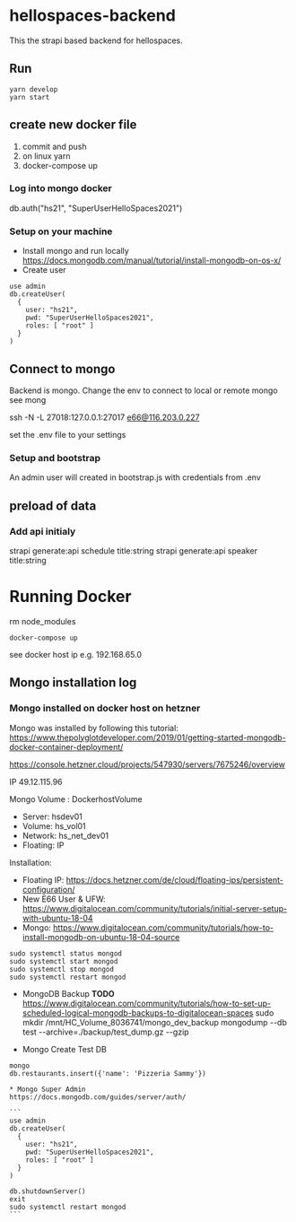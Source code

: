 # hellospaces-backend

This the strapi based backend for hellospaces.



## Run
```
yarn develop
yarn start
```


## create new docker file
1. commit and push
2. on linux yarn
3. docker-compose up 

### Log into mongo docker

db.auth("hs21", "SuperUserHelloSpaces2021")





### Setup on your machine

* Install mongo and run locally https://docs.mongodb.com/manual/tutorial/install-mongodb-on-os-x/
* Create user
```
use admin
db.createUser(
  {
    user: "hs21",
    pwd: "SuperUserHelloSpaces2021",
    roles: [ "root" ]
  }
)
```

## Connect to mongo
Backend is mongo. Change the env to connect to local or remote mongo see mong

ssh -N -L 27018:127.0.0.1:27017 e66@116.203.0.227

set the .env file to your settings


### Setup and bootstrap

An admin user will created in bootstrap.js with credentials from .env

## preload of data



### Add api initialy
strapi generate:api schedule title:string
strapi generate:api speaker title:string



# Running Docker

rm node_modules
```
docker-compose up
```

see docker host ip e.g. 192.168.65.0


## Mongo installation log

### Mongo installed on docker host on hetzner

Mongo was installed by following this tutorial: https://www.thepolyglotdeveloper.com/2019/01/getting-started-mongodb-docker-container-deployment/

https://console.hetzner.cloud/projects/547930/servers/7675246/overview

IP 49.12.115.96

Mongo Volume : DockerhostVolume


* Server: hsdev01
* Volume: hs_vol01
* Network: hs_net_dev01
* Floating: IP

Installation:
* Floating IP: https://docs.hetzner.com/de/cloud/floating-ips/persistent-configuration/
* New E66 User & UFW: https://www.digitalocean.com/community/tutorials/initial-server-setup-with-ubuntu-18-04 
* Mongo: https://www.digitalocean.com/community/tutorials/how-to-install-mongodb-on-ubuntu-18-04-source

```
sudo systemctl status mongod
sudo systemctl start mongod
sudo systemctl stop mongod
sudo systemctl restart mongod
```
* MongoDB Backup
__TODO__ https://www.digitalocean.com/community/tutorials/how-to-set-up-scheduled-logical-mongodb-backups-to-digitalocean-spaces
sudo mkdir /mnt/HC_Volume_8036741/mongo_dev_backup
mongodump --db test --archive=./backup/test_dump.gz --gzip

* Mongo Create Test DB
````
mongo 
db.restaurants.insert({'name': 'Pizzeria Sammy'})

* Mongo Super Admin
https://docs.mongodb.com/guides/server/auth/

```
use admin
db.createUser(
  {
    user: "hs21",
    pwd: "SuperUserHelloSpaces2021",
    roles: [ "root" ]
  }
)

db.shutdownServer()
exit
sudo systemctl restart mongod
```


